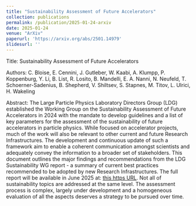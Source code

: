 ```yaml
---
title: "Sustainability Assessment of Future Accelerators"
collection: publications
permalink: /publication/2025-01-24-arxiv
date: 2025-01-24
venue: "ArXiv"
paperurl: 'https://arxiv.org/abs/2501.14979'
slidesurl: ''
---
```


Title: Sustainability Assessment of Future Accelerators

Authors: C. Bloise, E. Cennini, J. Gutleber, W. Kaabi, A. Klumpp, P. Koppenburg, Y. Li, B. List, R. Losito, B. Mandelli, E. A. Nanni, N. Neufeld, T. Schoerner-Sadenius, B. Shepherd, V. Shiltsev, S. Stapnes, M. Titov, L. Ulrici, H. Wakeling

Abstract: The Large Particle Physics Laboratory Directors Group (LDG) established the Working Group on the Sustainability Assessment of Future Accelerators in 2024 with the mandate to develop guidelines and a list of key parameters for the assessment of the sustainability of future accelerators in particle physics. While focused on accelerator projects, much of the work will also be relevant to other current and future Research Infrastructures. The development and continuous update of such a framework aim to enable a coherent communication amongst scientists and adequately convey the information to a broader set of stakeholders.
This document outlines the major findings and recommendations from the LDG Sustainability WG report - a summary of current best practices recommended to be adopted by new Research Infrastructures. The full report will be available in June 2025 at: [this https URL](https://ldg.web.cern.ch/working-groups/sustainability-assessment-of-accelerators). Not all of sustainability topics are addressed at the same level. The assessment process is complex, largely under development and a homogeneous evaluation of all the aspects deserves a strategy to be pursued over time.
